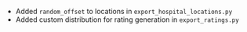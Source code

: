 - Added `random_offset` to locations in `export_hospital_locations.py`
- Added custom distribution for rating generation in `export_ratings.py`